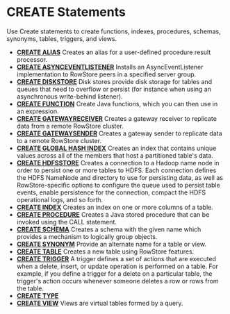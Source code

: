 # CREATE Statements

Use Create statements to create functions, indexes, procedures, schemas, synonyms, tables, triggers, and views.

-   **[CREATE ALIAS](../../reference/language_ref/ref-create-alias.html)**
    Creates an alias for a user-defined procedure result processor.
-   **[CREATE ASYNCEVENTLISTENER](../../reference/language_ref/ref-create-async-event-listener.html)**
    Installs an AsyncEventListener implementation to RowStore peers in a specified server group.
-   **[CREATE DISKSTORE](../../reference/language_ref/ref-create-diskstore.html)**
    Disk stores provide disk storage for tables and queues that need to overflow or persist (for instance when using an asynchronous write-behind listener).
-   **[CREATE FUNCTION](../../reference/language_ref/ref-create-function.html)**
    Create Java functions, which you can then use in an expression.
-   **[CREATE GATEWAYRECEIVER](../../reference/language_ref/ref-create-gateway-receiver.html)**
    Creates a gateway receiver to replicate data from a remote RowStore cluster.
-   **[CREATE GATEWAYSENDER](../../reference/language_ref/ref-create-gateway-sender.html)**
    Creates a gateway sender to replicate data to a remote RowStore cluster.
-   **[CREATE GLOBAL HASH INDEX](../../reference/language_ref/ref-create-global-hash-index.html)**
    Creates an index that contains unique values across all of the members that host a partitioned table's data.
-   **[CREATE HDFSSTORE](../../reference/language_ref/ref-create-hdfs-store.html)**
    Creates a connection to a Hadoop name node in order to persist one or more tables to HDFS. Each connection defines the HDFS NameNode and directory to use for persisting data, as well as RowStore-specific options to configure the queue used to persist table events, enable persistence for the connection, compact the HDFS operational logs, and so forth.
-   **[CREATE INDEX](../../reference/language_ref/ref-create-index.html)**
    Creates an index on one or more columns of a table.
-   **[CREATE PROCEDURE](../../reference/language_ref/ref-create-procedure.html)**
    Creates a Java stored procedure that can be invoked using the CALL statement.
-   **[CREATE SCHEMA](../../reference/language_ref/ref-create-schema.html)**
    Creates a schema with the given name which provides a mechanism to logically group objects.
-   **[CREATE SYNONYM](../../reference/language_ref/ref-create-synonym.html)**
    Provide an alternate name for a table or view.
-   **[CREATE TABLE](../../reference/language_ref/ref-create-table.html)**
    Creates a new table using RowStore features.
-   **[CREATE TRIGGER](../../reference/language_ref/ref-create-trigger.html)**
    A trigger defines a set of actions that are executed when a delete, insert, or update operation is performed on a table. For example, if you define a trigger for a delete on a particular table, the trigger's action occurs whenever someone deletes a row or rows from the table.
-   **[CREATE TYPE](../../reference/language_ref/rrefsqljcreatetype.html)**
-   **[CREATE VIEW](../../reference/language_ref/ref-create-view.html)**
    Views are virtual tables formed by a query.


